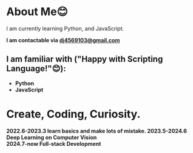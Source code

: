 # About Me😊

I am currently learning Python, and JavaScript.<strong/>

**I am contactable via dj4569103@gmail.com**

## I am familiar with ("Happy with Scripting Language!"😊):
* Python
* JavaScript

# Create, Coding, Curiosity.

2022.6-2023.3 learn basics and make lots of mistake.
2023.5-2024.6 Deep Learning on Computer Vision </br>
2024.7-now Full-stack Development
